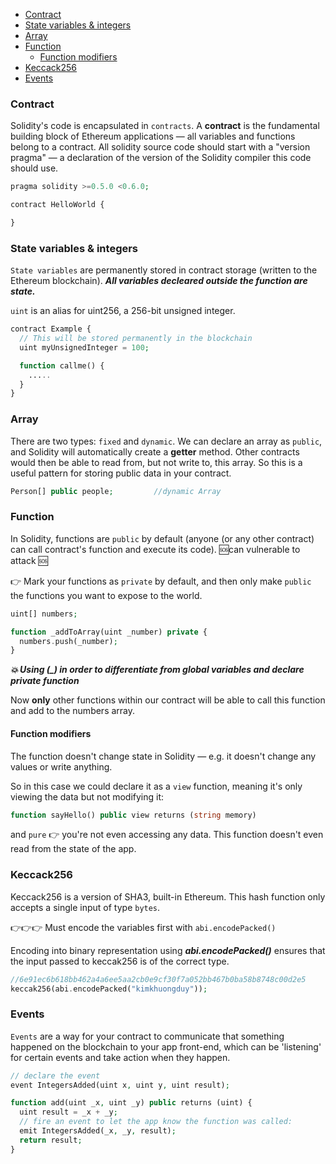 - [Contract](#contract)
- [State variables \& integers](#state-variables--integers)
- [Array](#array)
- [Function](#function)
  - [Function modifiers](#function-modifiers)
- [Keccack256](#keccack256)
- [Events](#events)


### Contract
Solidity's code is encapsulated in `contracts`. A **contract** is the fundamental building block of Ethereum applications — all variables and functions belong to a contract. All solidity source code should start with a "version pragma" — a declaration of the version of the Solidity compiler this code should use.
```php
pragma solidity >=0.5.0 <0.6.0;

contract HelloWorld {

}
```

### State variables & integers
`State variables` are permanently stored in contract storage (written to the Ethereum blockchain). ***All variables decleared outside the function are state.*** 

`uint` is an alias for uint256, a 256-bit unsigned integer.
```php
contract Example {
  // This will be stored permanently in the blockchain
  uint myUnsignedInteger = 100;

  function callme() {
    .....
  }
}
```

### Array
There are two types: `fixed` and `dynamic`.
We can declare an array as `public`, and Solidity will automatically create a **getter** method. Other contracts would then be able to read from, but not write to, this array. So this is a useful pattern for storing public data in your contract.
```php
Person[] public people;         //dynamic Array
```

### Function
In Solidity, functions are `public` by default (anyone (or any other contract) can call contract's function and execute its code). 🆘can vulnerable to attack 🆘

👉 Mark your functions as `private` by default, and then only make `public` the functions you want to expose to the world.
```php
uint[] numbers;

function _addToArray(uint _number) private {
  numbers.push(_number);
}
```
***💥 Using (_) in order to differentiate from global variables and declare private function***

Now **only** other functions within our contract will be able to call this function and add to the numbers array.
#### Function modifiers
The function doesn't change state in Solidity — e.g. it doesn't change any values or write anything.

So in this case we could declare it as a `view` function, meaning it's only viewing the data but not modifying it:
```php
function sayHello() public view returns (string memory)
```
and `pure` 👉 you're not even accessing any data. This function doesn't even read from the state of the app.

### Keccack256
Keccack256 is a version of SHA3, built-in Ethereum. This hash function only accepts a single input of type `bytes`.

👉👉👉 Must encode the variables first with `abi.encodePacked()`

Encoding  into binary representation using ***abi.encodePacked()*** ensures that the input passed to keccak256 is of the correct type.
```php
//6e91ec6b618bb462a4a6ee5aa2cb0e9cf30f7a052bb467b0ba58b8748c00d2e5
keccak256(abi.encodePacked("kimkhuongduy"));
```

### Events
`Events` are a way for your contract to communicate that something happened on the blockchain to your app front-end, which can be 'listening' for certain events and take action when they happen.
```php
// declare the event
event IntegersAdded(uint x, uint y, uint result);

function add(uint _x, uint _y) public returns (uint) {
  uint result = _x + _y;
  // fire an event to let the app know the function was called:
  emit IntegersAdded(_x, _y, result);
  return result;
}
```







